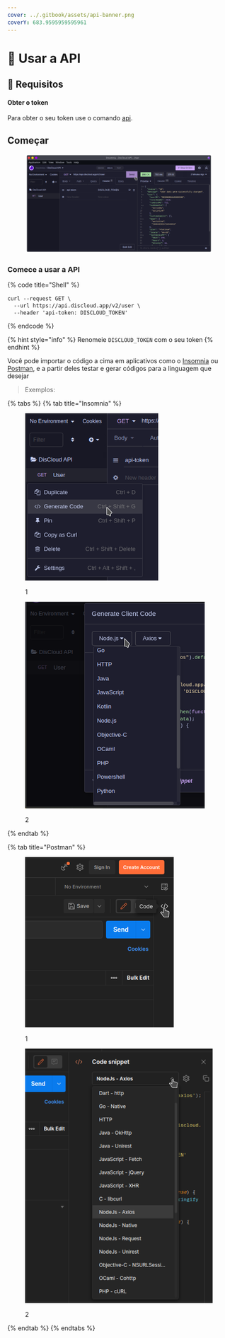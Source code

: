 ```yaml
---
cover: ../.gitbook/assets/api-banner.png
coverY: 683.9595959595961
---
```


# 📡 Usar a API

## :pencil: Requisitos

#### Obter o token

Para obter o seu token use o comando [api](../suporte/comandos/api.md).

## Começar

<figure><img src="../.gitbook/assets/insomnia-discloudapi-user.png" alt=""><figcaption></figcaption></figure>

### Comece a usar a API

{% code title="Shell" %}
```shell
curl --request GET \
  --url https://api.discloud.app/v2/user \
  --header 'api-token: DISCLOUD_TOKEN'
```
{% endcode %}

{% hint style="info" %}
Renomeie `DISCLOUD_TOKEN` com o seu token
{% endhint %}

Você pode importar o código a cima em aplicativos como o [Insomnia](https://insomnia.rest/download) ou [Postman](https://www.postman.com/downloads/), e a partir deles testar e gerar códigos para a linguagem que desejar

> Exemplos:

{% tabs %}
{% tab title="Insomnia" %}
<div>

<figure><img src="../.gitbook/assets/insomnia-generate-code.png" alt=""><figcaption><p>1</p></figcaption></figure>

 

<figure><img src="../.gitbook/assets/insomnia-code.png" alt=""><figcaption><p>2</p></figcaption></figure>

</div>


{% endtab %}

{% tab title="Postman" %}
<div>

<figure><img src="../.gitbook/assets/postman-generate-code.png" alt=""><figcaption><p>1</p></figcaption></figure>

 

<figure><img src="../.gitbook/assets/postman-code.png" alt=""><figcaption><p>2</p></figcaption></figure>

</div>
{% endtab %}
{% endtabs %}
